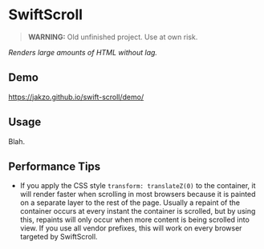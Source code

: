 # SwiftScroll

> **WARNING:** Old unfinished project. Use at own risk.

_Renders large amounts of HTML without lag._

## Demo

https://jakzo.github.io/swift-scroll/demo/

## Usage

Blah.

## Performance Tips

- If you apply the CSS style `transform: translateZ(0)` to the container, it
  will render faster when scrolling in most browsers because it is painted on a
  separate layer to the rest of the page. Usually a repaint of the container
  occurs at every instant the container is scrolled, but by using this, repaints
  will only occur when more content is being scrolled into view. If you use all
  vendor prefixes, this will work on every browser targeted by SwiftScroll.
